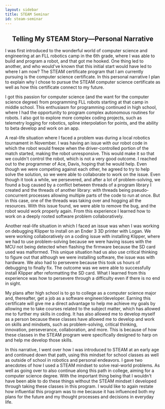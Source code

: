 ```yaml
---
layout: sidebar
title: STEAM Seminar
id: steam-seminar
---
```


## <center> Telling My STEAM Story—Personal Narrative</center>

I was first introduced to the wonderful world of computer science and engineering at an FLL robotics camp in the 6th grade, where I was able to build and program a robot, and that got me hooked. One thing led to another, and who would've known that this initial start would have led to where I am now? The STEAM certificate program that I am currently pursuing is the computer science certificate. In this personal narrative I plan to explain why I chose to pursue the STEAM computer science certificate as well as how this certificate connect to my future.

I got this passion for computer science (and the want for the computer science degree) from programming FLL robots starting at that camp in middle school. This enthusiasm for programming continued in high school, where I had the opportunity to program complex autonomous routines for robots. I also got to explore more complex coding projects, such as telemetry logging for robotics, spline interpolation for points, and the ability to beta develop and work on an app.

A real-life situation where I faced a problem was during a local robotics tournament in November. I was having an issue with our robot code in which the robot would freeze when the driver-controlled portion of the match started, making the robot unresponsive. This would make it so that we couldn't control the robot, which is not a very good outcome. I reached out to the programmer of Ace, Davis, hoping that he would help. Even though we were competing against each other, he agreed to try to help solve the solution, so we were able to collaborate to work on the issue. Even though it took a while, we persevered, and after a lot of problem-solving, we found a bug caused by a conflict between threads of a program library I created and the threads of another library: with threads being pseudo-concurrent processes allowing multiple parts of the code to run at once. But in this case, one of the threads was taking over and hogging all the resources. With this issue found, we were able to remove the bug, and the robot would work properly again. From this experience I learned how to work on a deeply rooted software problem collaboratively.

Another real-life situation in which I faced an issue was when I was working on debugging Klipper to install on an Ender 3 3D printer with Logan. We were working collaboratively on a coding issue with installing Klipper, where we had to use problem-solving because we were having issues with the MCU not being detected when flashing the firmware because the SD card used was malformed. This unique situation had us also use critical thinking to figure out that although we were installing software, the issue was with hardware. We also had to persevere because this took us hours of debugging to finally fix. The outcome was we were able to successfully install Klipper after reformatting the SD card. What I learned from this experience was how to persevere through a difficulty even if there is no end in sight.

My plans after high school is to go to college as a computer science major and, thereafter, get a job as a software engineer/developer. Earning this certificate will give me a direct advantage to help me achieve my goals by allowing me to take courses related to the subject matter, which has allowed me to further my skills in coding. It has also allowed me to develop myself as a person because these classes have allowed me to develop and work on skills and mindsets, such as problem-solving, critical thinking, innovation, perseverance, collaboration, and more. This is because of how these classes in the STEAM program were specifically designed to harp on and help me develop those skills.

In this narrative, I went over how I was introduced to STEAM at an early age and continued down that path, using this mindset for school classes as well as outside of school in robotics and personal endeavors. I gave two anecdotes of how I used a STEAM mindset to solve real-world problems. As well as going over to also continue along this path in college, aiming for a computer science degree. With the important thing being that I wouldn't have been able to do these things without the STEAM mindset I developed through taking these classes in this program. I would like to again restate how influential this program was to me because it has influenced both my plans for the future and my thought processes and decisions in everyday life.
